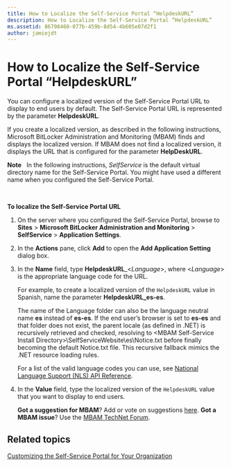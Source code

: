 ```yaml
---
title: How to Localize the Self-Service Portal “HelpdeskURL”
description: How to Localize the Self-Service Portal “HelpdeskURL”
ms.assetid: 86798460-077b-459b-8d54-4b605e07d2f1
author: jamiejdt
---
```


# How to Localize the Self-Service Portal “HelpdeskURL”


You can configure a localized version of the Self-Service Portal URL to display to end users by default. The Self-Service Portal URL is represented by the parameter **HelpdeskURL**.

If you create a localized version, as described in the following instructions, Microsoft BitLocker Administration and Monitoring (MBAM) finds and displays the localized version. If MBAM does not find a localized version, it displays the URL that is configured for the parameter **HelpDeskURL**.

**Note**  
In the following instructions, *SelfService* is the default virtual directory name for the Self-Service Portal. You might have used a different name when you configured the Self-Service Portal.

 

**To localize the Self-Service Portal URL**

1.  On the server where you configured the Self-Service Portal, browse to **Sites** &gt; **Microsoft BitLocker Administration and Monitoring** &gt; **SelfService** &gt; **Application Settings**.

2.  In the **Actions** pane, click **Add** to open the **Add Application Setting** dialog box.

3.  In the **Name** field, type **HelpdeskURL**\_&lt;*Language*&gt;, where &lt;*Language*&gt; is the appropriate language code for the URL.

    For example, to create a localized version of the `HelpdeskURL` value in Spanish, name the parameter **HelpdeskURL\_es-es**.

    The name of the Language folder can also be the language neutral name **es** instead of **es-es**. If the end user’s browser is set to **es-es** and that folder does not exist, the parent locale (as defined in .NET) is recursively retrieved and checked, resolving to &lt;MBAM Self-Service Install Directory&gt;\\SelfServiceWebsite\\es\\Notice.txt before finally becoming the default Notice.txt file. This recursive fallback mimics the .NET resource loading rules.

    For a list of the valid language codes you can use, see [National Language Support (NLS) API Reference](http://go.microsoft.com/fwlink/?LinkId=317947).

4.  In the **Value** field, type the localized version of the `HelpdeskURL` value that you want to display to end users.

    **Got a suggestion for MBAM**? Add or vote on suggestions [here](http://mbam.uservoice.com/forums/268571-microsoft-bitlocker-administration-and-monitoring). **Got a MBAM issue**? Use the [MBAM TechNet Forum](https://social.technet.microsoft.com/Forums/home?forum=mdopmbam).

## Related topics


[Customizing the Self-Service Portal for Your Organization](customizing-the-self-service-portal-for-your-organization.md)

 

 





